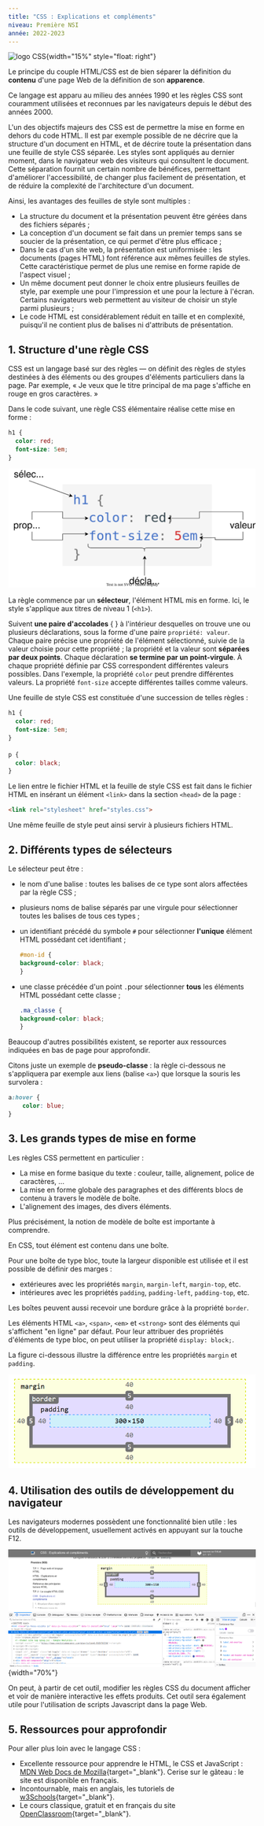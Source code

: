 ```yaml
---
title: "CSS : Explications et compléments"
niveau: Première NSI
année: 2022-2023
---
```


<!-- Introduction avec historique -->

![logo CSS](https://upload.wikimedia.org/wikipedia/commons/thumb/d/d5/CSS3_logo_and_wordmark.svg/langfr-800px-CSS3_logo_and_wordmark.svg.png){width="15%" style="float: right"}

Le principe du couple HTML/CSS est de bien séparer la définition du **contenu** d'une page Web de la définition de son **apparence**.

Ce langage est apparu au milieu des années 1990 et les règles CSS sont couramment utilisées et reconnues par les navigateurs depuis le début des années 2000.

L'un des objectifs majeurs des CSS est de permettre la mise en forme en dehors du code HTML. Il est par exemple possible de ne décrire que la structure d'un document en HTML, et de décrire toute la présentation dans une feuille de style CSS séparée. Les styles sont appliqués au dernier moment, dans le navigateur web des visiteurs qui consultent le document. Cette séparation fournit un certain nombre de bénéfices, permettant d'améliorer l'accessibilité, de changer plus facilement de présentation, et de réduire la complexité de l'architecture d'un document.

Ainsi, les avantages des feuilles de style sont multiples :

* La structure du document et la présentation peuvent être gérées dans des fichiers séparés ;
* La conception d'un document se fait dans un premier temps sans se soucier de la présentation, ce qui permet d'être plus efficace ;
* Dans le cas d'un site web, la présentation est uniformisée : les documents (pages HTML) font référence aux mêmes feuilles de styles. Cette caractéristique permet de plus une remise en forme rapide de l'aspect visuel ;
* Un même document peut donner le choix entre plusieurs feuilles de style, par exemple une pour l'impression et une pour la lecture à l'écran. Certains navigateurs web permettent au visiteur de choisir un style parmi plusieurs ;
* Le code HTML est considérablement réduit en taille et en complexité, puisqu'il ne contient plus de balises ni d'attributs de présentation.

## 1. Structure d'une règle CSS

CSS est un langage basé sur des règles — on définit des règles de styles destinées à des éléments ou des groupes d'éléments particuliers dans la page. Par exemple, « Je veux que le titre principal de ma page s'affiche en rouge en gros caractères. »

Dans le code suivant, une règle CSS élémentaire réalise cette mise en forme :

```CSS
h1 {
  color: red;
  font-size: 5em;
}
```

![image50](../../assets/images/regleCSS.drawio.svg)

La règle commence par un **sélecteur**, l'élément HTML mis en forme. Ici, le style s'applique aux titres de niveau 1 (`<h1>`).

Suivent **une paire d'accolades** { } à l'intérieur desquelles on trouve une ou plusieurs déclarations, sous la forme d'une paire `propriété: valeur`. Chaque paire précise une propriété de l'élément sélectionné, suivie de la valeur choisie pour cette propriété ; la propriété et la valeur sont **séparées par deux points**. Chaque déclaration **se termine par un point-virgule**. À chaque propriété définie par CSS correspondent différentes valeurs possibles. Dans l'exemple, la propriété `color` peut prendre différentes valeurs. La propriété `font-size` accepte différentes tailles comme valeurs.

Une feuille de style CSS est constituée d'une succession de telles règles :

```CSS
h1 {
  color: red;
  font-size: 5em;
}

p {
  color: black;
}
```

Le lien entre le fichier HTML et la feuille de style CSS est fait dans le fichier HTML en insérant un élément `<link>` dans la section `<head>` de la page : 

```html
<link rel="stylesheet" href="styles.css">
```

Une même feuille de style peut ainsi servir à plusieurs fichiers HTML.

## 2. Différents types de sélecteurs

Le sélecteur peut être :

* le nom d'une balise : toutes les balises de ce type sont alors affectées par la règle CSS ;
* plusieurs noms de balise séparés par une virgule pour sélectionner toutes les balises de tous ces types ;
* un identifiant précédé du symbole `#` pour sélectionner **l'unique** élément HTML possédant cet identifiant ;

    ```CSS
    #mon-id {
    background-color: black;
    }
    ```

* une classe précédée d'un point `.`pour sélectionner **tous** les éléments HTML possédant cette classe ;

    ```CSS
    .ma_classe {
    background-color: black;
    }
    ```

Beaucoup d'autres possibilités existent, se reporter aux ressources indiquées en bas de page pour approfondir.

Citons juste un exemple de **pseudo-classe** : la règle ci-dessous ne s'appliquera par exemple aux liens (balise `<a>`) que lorsque la souris les survolera :

```css
a:hover {
    color: blue;
}
```

## 3. Les grands types de mise en forme

Les règles CSS permettent en particulier :

* La mise en forme basique du texte : couleur, taille, alignement, police de caractères, ...
* La mise en forme globale des paragraphes et des différents blocs de contenu à travers le modèle de boîte.
* L'alignement des images, des divers éléments.

Plus précisément, la notion de modèle de boîte est importante à comprendre.

En CSS, tout élément est contenu dans une boîte.

Pour une boîte de type bloc, toute la largeur disponible est utilisée et il est possible de définir des marges :

* extérieures avec les propriétés `margin`, `margin-left`, `margin-top`, etc.
* intérieures avec les propriétés `padding`, `padding-left`, `padding-top`, etc.

Les boîtes peuvent aussi recevoir une bordure grâce à la propriété `border`.

Les éléments HTML `<a>`, `<span>`, `<em>` et `<strong>` sont des éléments qui s'affichent "en ligne" par défaut. Pour leur attribuer des propriétés d'éléments de type bloc, on peut utiliser la propriété `display: block;`.

La figure ci-dessous illustre la différence entre les propriétés `margin` et `padding`.

![modèle de boîtes](../../assets/images/box-model-devtools.png)


## 4. Utilisation des outils de développement du navigateur

Les navigateurs modernes possèdent une fonctionnalité bien utile : les outils de développement, usuellement activés en appuyant sur la touche F12.

![outils de développement](../../assets/images/devtools.png){width="70%"}

On peut, à partir de cet outil, modifier les règles CSS du document afficher et voir de manière interactive les effets produits. Cet outil sera également utile pour l'utilisation de scripts Javascript dans la page Web.

## 5. Ressources pour approfondir

Pour aller plus loin avec le langage CSS :

* Excellente ressource pour apprendre le HTML, le CSS et JavaScript : [MDN Web Docs de Mozilla](https://developer.mozilla.org/fr/){target="_blank"}. Cerise sur le gâteau : le site est disponible en français.
* Incontournable, mais en anglais, les tutoriels de [w3Schools](https://www.w3schools.com/){target="_blank"}.
* Le cours classique, gratuit et en français du site [OpenClassroom](https://openclassrooms.com/fr/courses/1603881-apprenez-a-creer-votre-site-web-avec-html5-et-css3){target="_blank"}.